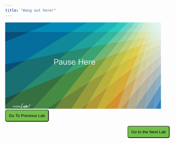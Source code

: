 ```yaml
---
title: "Hang out here!"
---
```


<img src="images/pause_2.jpg">

<script>
function mainPage() {window.location.href = "Lab_4";}
function nextLab() 
 {
 window.location.href = "JSON_Lab";
 }
</script>

<div id="button-row">
<button onclick="mainPage()" style="
  border-radius: 5px;
  background-color: rgb(116,191,75);
  padding: 10px;">Go To Previous Lab</button>

<button onclick="nextLab()" style="
  position: absolute;
  right: 200px;
  border-radius: 5px;
  background-color: rgb(116,191,75);
  padding: 10px;">Go to the Next Lab</button>

</div>